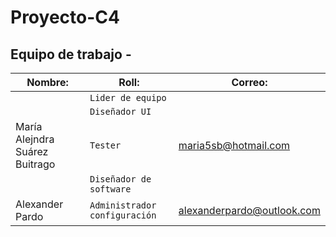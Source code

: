 # Proyecto-C4 
## Equipo de trabajo - 

| Nombre:                       | Roll:                         | Correo:                          |
| ----------------------------  | ----------------------------  | -------------------------------  |
|                               | `Lider de equipo`             |                                  |
|                               | `Diseñador UI`                |                                  |
|María Alejndra Suárez Buitrago | `Tester`                      | maria5sb@hotmail.com             |
|                               | `Diseñador de software`       |                                  |
|Alexander Pardo                | `Administrador configuración` | alexanderpardo@outlook.com       |
